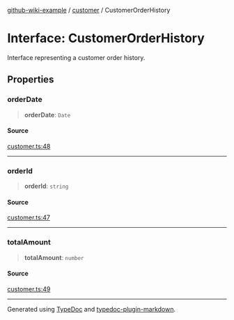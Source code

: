 [github-wiki-example](../wiki/Home) / [customer](../wiki/customer) / CustomerOrderHistory

# Interface: CustomerOrderHistory

Interface representing a customer order history.

## Properties

### orderDate

> **orderDate**: `Date`

#### Source

[customer.ts:48](https://github.com/tgreyuk/typedoc-plugin-markdown-examples/blob/6bbf2a3/examples/04-typedoc-github-wiki-theme/src/customer.ts#L48)

***

### orderId

> **orderId**: `string`

#### Source

[customer.ts:47](https://github.com/tgreyuk/typedoc-plugin-markdown-examples/blob/6bbf2a3/examples/04-typedoc-github-wiki-theme/src/customer.ts#L47)

***

### totalAmount

> **totalAmount**: `number`

#### Source

[customer.ts:49](https://github.com/tgreyuk/typedoc-plugin-markdown-examples/blob/6bbf2a3/examples/04-typedoc-github-wiki-theme/src/customer.ts#L49)

***

Generated using [TypeDoc](https://typedoc.org) and [typedoc-plugin-markdown](https://typedoc-plugin-markdown.org).
